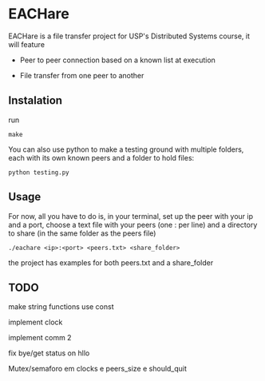 # EACHare

EACHare is a file transfer project for USP's Distributed Systems course, it will feature

- Peer to peer connection based on a known list at execution

- File transfer from one peer to another

## Instalation

run
```console
make
```

You can also use python to make a testing ground with multiple folders, each with its own known peers and a folder to hold files:
```console
python testing.py
```

## Usage

For now, all you have to do is, in your terminal, set up the peer with your ip and a port, choose a text file with your peers (one <ip>:<port> per line) and a directory to share (in the same folder as the peers file)
```console
./eachare <ip>:<port> <peers.txt> <share_folder>
```
the project has examples for both peers.txt and a share_folder

## TODO

make string functions use const

implement clock

implement comm 2

fix bye/get status on hllo

Mutex/semaforo em clocks e peers_size e should_quit
